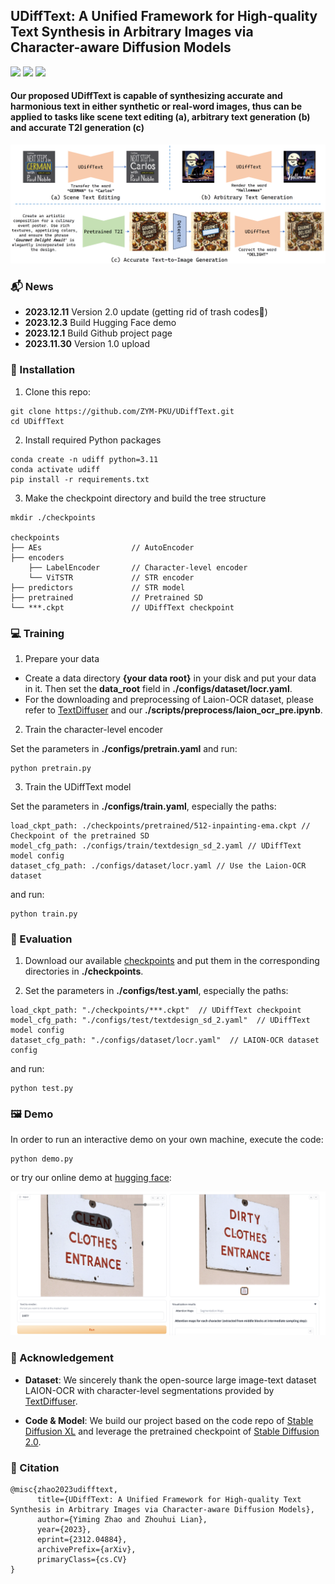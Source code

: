 ## UDiffText: A Unified Framework for High-quality Text Synthesis in Arbitrary Images via Character-aware Diffusion Models

<a href='https://arxiv.org/abs/2312.04884'><img src='https://img.shields.io/badge/Arxiv-2312.04884-DF826C'></a> 
<a href='https://udifftext.github.io/'><img src='https://img.shields.io/badge/Project-UDiffText-D0F288'></a> 
<a href='https://huggingface.co/spaces/ZYMPKU/UDiffText'><img src='https://img.shields.io/badge/%F0%9F%A4%97%20Demo-UDiffText-8ADAB2'></a> 

#### Our proposed UDiffText is capable of synthesizing accurate and harmonious text in either synthetic or real-word images, thus can be applied to tasks like scene text editing (a), arbitrary text generation (b) and accurate T2I generation (c)

![UDiffText Teaser](demo/teaser.png)

### 📬 News

- **2023.12.11** Version 2.0 update (getting rid of trash codes🚮)
- **2023.12.3** Build Hugging Face demo
- **2023.12.1** Build Github project page
- **2023.11.30** Version 1.0 upload

### 🔨 Installation

1. Clone this repo: 
```
git clone https://github.com/ZYM-PKU/UDiffText.git
cd UDiffText
```

2. Install required Python packages

```
conda create -n udiff python=3.11
conda activate udiff
pip install -r requirements.txt
```

3. Make the checkpoint directory and build the tree structure

```
mkdir ./checkpoints

checkpoints
├── AEs                    // AutoEncoder
├── encoders             
    ├── LabelEncoder       // Character-level encoder
    └── ViTSTR             // STR encoder
├── predictors             // STR model
├── pretrained             // Pretrained SD
└── ***.ckpt               // UDiffText checkpoint
```

### 💻 Training

1. Prepare your data

- Create a data directory **{your data root}** in your disk and put your data in it. Then set the **data_root** field in **./configs/dataset/locr.yaml**.
- For the downloading and preprocessing of Laion-OCR dataset, please refer to [TextDiffuser](https://github.com/microsoft/unilm/tree/master/textdiffuser) and our **./scripts/preprocess/laion_ocr_pre.ipynb**.

2. Train the character-level encoder

Set the parameters in **./configs/pretrain.yaml** and run:

```
python pretrain.py
```

3. Train the UDiffText model

Set the parameters in **./configs/train.yaml**, especially the paths:

```
load_ckpt_path: ./checkpoints/pretrained/512-inpainting-ema.ckpt // Checkpoint of the pretrained SD
model_cfg_path: ./configs/train/textdesign_sd_2.yaml // UDiffText model config
dataset_cfg_path: ./configs/dataset/locr.yaml // Use the Laion-OCR dataset
```

and run:

```
python train.py
```

### 📏 Evaluation

1. Download our available [checkpoints](https://drive.google.com/drive/folders/1s8IWqqydaJBjukxViGKFj2N33lfoVkGf?usp=sharing) and put them in the corresponding directories in **./checkpoints**.

2. Set the parameters in **./configs/test.yaml**, especially the paths:

```
load_ckpt_path: "./checkpoints/***.ckpt"  // UDiffText checkpoint
model_cfg_path: "./configs/test/textdesign_sd_2.yaml"  // UDiffText model config
dataset_cfg_path: "./configs/dataset/locr.yaml"  // LAION-OCR dataset config
```

and run:

```
python test.py
```

### 🖼️ Demo

In order to run an interactive demo on your own machine, execute the code:

```
python demo.py
```

or try our online demo at [hugging face](https://huggingface.co/spaces/ZYMPKU/UDiffText):

![Demo](demo/demo.png)

### 🎉 Acknowledgement

- **Dataset**: We sincerely thank the open-source large image-text dataset LAION-OCR with character-level segmentations provided by [TextDiffuser](https://github.com/microsoft/unilm/tree/master/textdiffuser).

- **Code & Model**: We build our project based on the code repo of [Stable Diffusion XL](https://github.com/Stability-AI/generative-models) and leverage the pretrained checkpoint of [Stable Diffusion 2.0](https://github.com/Stability-AI/stablediffusion).

### 🪬 Citation

```
@misc{zhao2023udifftext,
      title={UDiffText: A Unified Framework for High-quality Text Synthesis in Arbitrary Images via Character-aware Diffusion Models}, 
      author={Yiming Zhao and Zhouhui Lian},
      year={2023},
      eprint={2312.04884},
      archivePrefix={arXiv},
      primaryClass={cs.CV}
}
```
